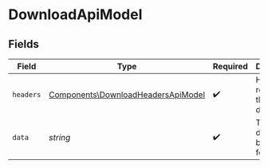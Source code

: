# DownloadApiModel


## Fields

| Field                                                                                    | Type                                                                                     | Required                                                                                 | Description                                                                              |
| ---------------------------------------------------------------------------------------- | ---------------------------------------------------------------------------------------- | ---------------------------------------------------------------------------------------- | ---------------------------------------------------------------------------------------- |
| `headers`                                                                                | [Components\DownloadHeadersApiModel](../../Models/Components/DownloadHeadersApiModel.md) | :heavy_check_mark:                                                                       | Headers related to the download                                                          |
| `data`                                                                                   | *string*                                                                                 | :heavy_check_mark:                                                                       | The file data in binary format                                                           |